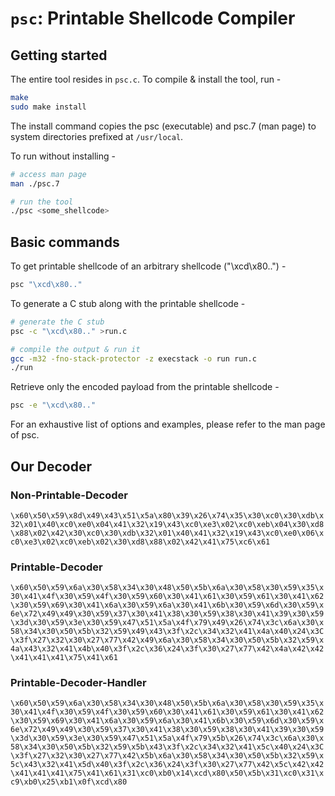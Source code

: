 # `psc`: Printable Shellcode Compiler

## Getting started
The entire tool resides in `psc.c`. To compile & install the tool, run -

```bash
make
sudo make install
```

The install command copies the psc (executable) and psc.7 (man page) to system directories prefixed at `/usr/local`.

To run without installing -

```bash
# access man page
man ./psc.7

# run the tool
./psc <some_shellcode>
```

## Basic commands

To get printable shellcode of an arbitrary shellcode ("\xcd\x80..") -

```bash
psc "\xcd\x80.."
```

To generate a C stub along with the printable shellcode -

```bash
# generate the C stub
psc -c "\xcd\x80.." >run.c

# compile the output & run it
gcc -m32 -fno-stack-protector -z execstack -o run run.c
./run
```

Retrieve only the encoded payload from the printable shellcode -

```bash
psc -e "\xcd\x80.."
```

For an exhaustive list of options and examples, please refer to the man page of psc.

## Our Decoder

### Non-Printable-Decoder

`\x60\x50\x59\x8d\x49\x43\x51\x5a\x80\x39\x26\x74\x35\x30\xc0\x30\xdb\x32\x01\x40\xc0\xe0\x04\x41\x32\x19\x43\xc0\xe3\x02\xc0\xeb\x04\x30\xd8\x88\x02\x42\x30\xc0\x30\xdb\x32\x01\x40\x41\x32\x19\x43\xc0\xe0\x06\xc0\xe3\x02\xc0\xeb\x02\x30\xd8\x88\x02\x42\x41\x75\xc6\x61`


### Printable-Decoder

`\x60\x50\x59\x6a\x30\x58\x34\x30\x48\x50\x5b\x6a\x30\x58\x30\x59\x35\x30\x41\x4f\x30\x59\x4f\x30\x59\x60\x30\x41\x61\x30\x59\x61\x30\x41\x62\x30\x59\x69\x30\x41\x6a\x30\x59\x6a\x30\x41\x6b\x30\x59\x6d\x30\x59\x6e\x72\x49\x49\x30\x59\x37\x30\x41\x38\x30\x59\x38\x30\x41\x39\x30\x59\x3d\x30\x59\x3e\x30\x59\x47\x51\x5a\x4f\x79\x49\x26\x74\x3c\x6a\x30\x58\x34\x30\x50\x5b\x32\x59\x49\x43\x3f\x2c\x34\x32\x41\x4a\x40\x24\x3C\x3f\x27\x32\x30\x27\x77\x42\x49\x6a\x30\x58\x34\x30\x50\x5b\x32\x59\x4a\x43\x32\x41\x4b\x40\x3f\x2c\x36\x24\x3f\x30\x27\x77\x42\x4a\x42\x42\x41\x41\x41\x75\x41\x61`


### Printable-Decoder-Handler

`\x60\x50\x59\x6a\x30\x58\x34\x30\x48\x50\x5b\x6a\x30\x58\x30\x59\x35\x30\x41\x4f\x30\x59\x4f\x30\x59\x60\x30\x41\x61\x30\x59\x61\x30\x41\x62\x30\x59\x69\x30\x41\x6a\x30\x59\x6a\x30\x41\x6b\x30\x59\x6d\x30\x59\x6e\x72\x49\x49\x30\x59\x37\x30\x41\x38\x30\x59\x38\x30\x41\x39\x30\x59\x3d\x30\x59\x3e\x30\x59\x47\x51\x5a\x4f\x79\x5b\x26\x74\x3c\x6a\x30\x58\x34\x30\x50\x5b\x32\x59\x5b\x43\x3f\x2c\x34\x32\x41\x5c\x40\x24\x3C\x3f\x27\x32\x30\x27\x77\x42\x5b\x6a\x30\x58\x34\x30\x50\x5b\x32\x59\x5c\x43\x32\x41\x5d\x40\x3f\x2c\x36\x24\x3f\x30\x27\x77\x42\x5c\x42\x42\x41\x41\x41\x75\x41\x61\x31\xc0\xb0\x14\xcd\x80\x50\x5b\x31\xc0\x31\xc9\xb0\x25\xb1\x0f\xcd\x80`
